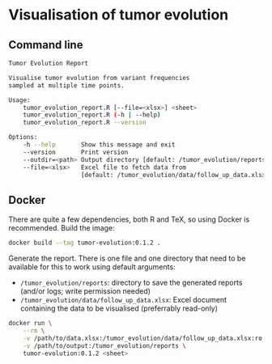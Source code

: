 # Visualisation of tumor evolution

## Command line

```bash
Tumor Evolution Report

Visualise tumor evolution from variant frequencies
sampled at multiple time points.

Usage:
    tumor_evolution_report.R [--file=<xlsx>] <sheet>
    tumor_evolution_report.R (-h | --help)
    tumor_evolution_report.R --version

Options:
    -h --help       Show this message and exit
    --version       Print version
    --outdir=<path> Output directory [default: /tumor_evolution/reports]
    --file=<xlsx>   Excel file to fetch data from
                    [default: /tumor_evolution/data/follow_up_data.xlsx]
```

## Docker

There are quite a few dependencies, both R and TeX, so using Docker is recommended.
Build the image:

<!-- x-release-please-start-version -->
```bash
docker build --tag tumor-evolution:0.1.2 .
```
<!-- x-release-please-end -->

Generate the report.
There is one file and one directory that need to be available for this to work using default arguments:

- `/tumor_evolution/reports`: directory to save the generated reports (and/or logs; write permission needed)
- `/tumor_evolution/data/follow_up_data.xlsx`: Excel document containing the data to be visualised (preferrably read-only)

<!-- x-release-please-start-version -->
```bash
docker run \
    --rm \
    -v /path/to/data.xlsx:/tumor_evolution/data/follow_up_data.xlsx:ro \
    -v /path/to/output:/tumor_evolution/reports \
    tumor-evolution:0.1.2 <sheet>
```
<!-- x-release-please-end -->
